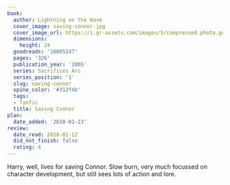```yaml
---
book:
  author: Lightning on the Wave
  cover_image: saving-connor.jpg
  cover_image_url: https://i.gr-assets.com/images/S/compressed.photo.goodreads.com/books/1579183347l/16005247._SX98_.jpg
  dimensions:
    height: 24
  goodreads: '16005247'
  pages: '326'
  publication_year: '2005'
  series: Sacrifices Arc
  series_position: '1'
  slug: saving-connor
  spine_color: '#312f4b'
  tags:
  - fanfic
  title: Saving Connor
plan:
  date_added: '2018-01-23'
review:
  date_read: 2018-01-12
  did_not_finish: false
  rating: 4
---
```


Harry, well, lives for saving Connor. Slow burn, very much focussed on character development, but still sees lots of action and lore.
